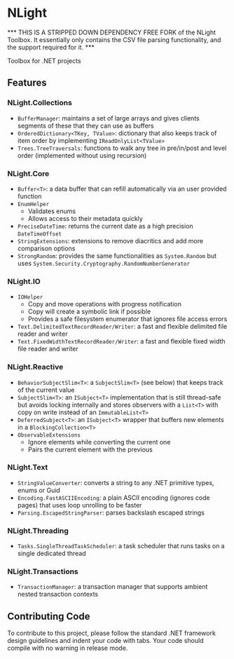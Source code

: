 # NLight
*** THIS IS A STRIPPED DOWN DEPENDENCY FREE FORK of the NLight Toolbox. It essentially only contains the CSV
file parsing functionality, and the support required for it. ***

Toolbox for .NET projects

## Features

### NLight.Collections

* `BufferManager`: maintains a set of large arrays and gives clients segments of these that they can use as buffers
* `OrderedDictionary<TKey, TValue>`: dictionary that also keeps track of item order by implementing `IReadOnlyList<TValue>`
* `Trees.TreeTraversals`: functions to walk any tree in pre/in/post and level order (implemented without using recursion)

### NLight.Core

* `Buffer<T>`: a data buffer that can refill automatically via an user provided function
* `EnumHelper`
  * Validates enums 
  * Allows access to their metadata quickly
* `PreciseDateTime`: returns the current date as a high precision `DateTimeOffset`
* `StringExtensions`: extensions to remove diacritics and add more comparison options
* `StrongRandom`: provides the same functionalities as `System.Random` but uses `System.Security.Cryptography.RandomNumberGenerator`

### NLight.IO

* `IOHelper`
  * Copy and move operations with progress notification
  * Copy will create a symbolic link if possible
  * Provides a safe filesystem enumerator that ignores file access errors
* `Text.DelimitedTextRecordReader/Writer`: a fast and flexible delimited file reader and writer
* `Text.FixedWidthTextRecordReader/Writer`: a fast and flexible fixed width file reader and writer

### NLight.Reactive

* `BehaviorSubjectSlim<T>`: a `SubjectSlim<T>` (see below) that keeps track of the current value
* `SubjectSlim<T>`: an `ISubject<T>` implementation that is still thread-safe but avoids locking internally and stores observers with a `List<T>` with copy on write instead of an `ImmutableList<T>`
* `DeferredSubject<T>`: an `ISubject<T>` wrapper that buffers new elements in a `BlockingCollection<T>`
* `ObservableExtensions`
  * Ignore elements while converting the current one
  * Pairs the current element with the previous

### NLight.Text

* `StringValueConverter`: converts a string to any .NET primitive types, enums or Guid
* `Encoding.FastASCIIEncoding`: a plain ASCII encoding (ignores code pages) that uses loop unrolling to be faster
* `Parsing.EscapedStringParser`: parses backslash escaped strings

### NLight.Threading

* `Tasks.SingleThreadTaskScheduler`: a task scheduler that runs tasks on a single dedicated thread

### NLight.Transactions

* `TransactionManager`: a transaction manager that supports ambient nested transaction contexts

## Contributing Code

To contribute to this project, please follow the standard .NET framework design guidelines and indent your code with tabs. Your code should compile with no warning in release mode.
